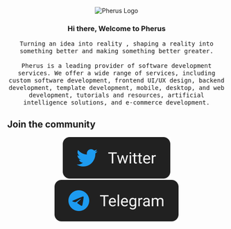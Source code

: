 <p align="center">
  <img src="https://avatars.githubusercontent.com/u/161176162?s=200&v=4" height="200" width="200" alt="Pherus Logo">
</p>

<h3 align="center">Hi there, Welcome to Pherus</h3>

<p align="center">
  <samp>Turning an idea into reality , shaping a reality into something better and making something better greater.</samp>
  <br/>
  <br/>
 <samp>Pherus is a leading provider of software development services. We offer a wide range of services, including custom software development, frontend UI/UX design, backend development, template development, mobile, desktop, and web development, tutorials and resources, artificial intelligence solutions, and e-commerce development.</samp>
</p>

## Join the community
  
<p align="center">
  <a href="https://twitter.com/la-niina"><img height="15%" src="https://raw.githubusercontent.com/dahliaOS/.github/main/profile/assets/images/dark/Twitter.svg"></a>
  <a href="https://t.me/moluccus"><img height="15%" src="https://raw.githubusercontent.com/dahliaOS/.github/main/profile/assets/images/dark/Telegram.svg"></a>
<p>
